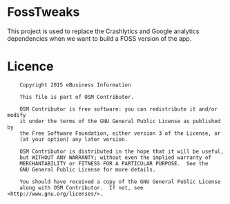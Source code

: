 # FossTweaks

This project is used to replace the Crashlytics and Google analytics dependencies when we want to
build a FOSS version of the app.

# Licence

        Copyright 2015 eBusiness Information

        This file is part of OSM Contributor.

        OSM Contributor is free software: you can redistribute it and/or modify
        it under the terms of the GNU General Public License as published by
        the Free Software Foundation, either version 3 of the License, or
        (at your option) any later version.

        OSM Contributor is distributed in the hope that it will be useful,
        but WITHOUT ANY WARRANTY; without even the implied warranty of
        MERCHANTABILITY or FITNESS FOR A PARTICULAR PURPOSE.  See the
        GNU General Public License for more details.

        You should have received a copy of the GNU General Public License
        along with OSM Contributor.  If not, see <http://www.gnu.org/licenses/>.